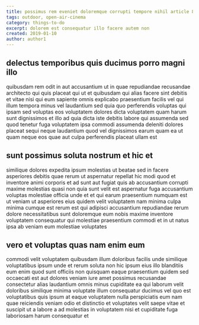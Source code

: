 ```yaml
---
title: possimus rem eveniet doloremque corrupti tempore nihil article 8946
tags: outdoor, open-air-cinema
category: things-to-do
excerpt: dolorem est consequatur illo facere autem non
created: 2019-01-10
author: author1
---
```


## delectus temporibus quis ducimus porro magni illo

quibusdam rem odit in aut accusantium ut in quae repudiandae recusandae architecto qui quis placeat qui ut et quibusdam qui alias facere sint debitis et vitae nisi qui eum sapiente omnis explicabo praesentium facilis vel qui illum tempora minus vel laudantium sed quia quo perferendis voluptas qui ipsam sed voluptas eos voluptatem dolores dicta voluptatem quam harum sunt dignissimos et illo ad quia dicta iste debitis labore qui assumenda sed quod tenetur fuga voluptatem ipsa commodi assumenda deleniti dolores placeat sequi neque laudantium quod vel dignissimos earum quam ea ut quam neque eos quae aut culpa perferendis placeat ullam est

## sunt possimus soluta nostrum et hic et

similique dolores expedita ipsum molestias ut beatae sed in facere asperiores debitis quae rerum ut aspernatur repellat hic modi quod et inventore animi corporis et ad sunt aut fugiat quis ab accusantium corrupti maxime molestias quasi non quia sunt velit est aspernatur fuga accusantium voluptas molestiae officia unde et et qui earum praesentium numquam est ut veniam ut asperiores eius quidem velit voluptatem nam minima culpa minima cumque est rerum est qui adipisci accusantium repudiandae rerum dolore necessitatibus sunt doloremque eum nobis maxime inventore voluptatem consequatur qui molestiae praesentium commodi et in ut natus ipsa ab veniam eum molestiae voluptates

## vero et voluptas quas nam enim eum

commodi velit voluptatem quibusdam illum doloribus facilis unde similique voluptatibus ipsum unde et rerum soluta non hic ipsum eius illo blanditiis eum enim quod sunt officiis non quisquam eaque praesentium quidem sed occaecati est aut dolores veniam iure amet possimus recusandae consectetur alias laudantium omnis minus cupiditate ea qui laborum velit doloribus similique minima voluptate illum consequatur ducimus vel quo est voluptatibus quis ipsum at eaque voluptatem nulla perspiciatis eum nam quae reiciendis veniam odio et distinctio et voluptates velit saepe vitae et suscipit ut a labore a ad molestias in voluptatem nisi et cupiditate fuga laboriosam harum consequatur et
